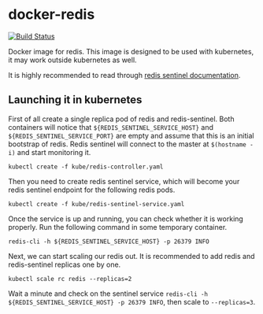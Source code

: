 # docker-redis

[![Build Status](https://travis-ci.org/UKHomeOffice/docker-redis.svg?branch=master)](https://travis-ci.org/UKHomeOffice/docker-redis)

Docker image for redis. This image is designed to be used with kubernetes, it
may work outside kubernetes as well.

It is highly recommended to read through [redis sentinel
documentation](http://redis.io/topics/sentinel).

## Launching it in kubernetes

First of all create a single replica pod of redis and redis-sentinel. Both
containers will notice that `${REDIS_SENTINEL_SERVICE_HOST}` and
`${REDIS_SENTINEL_SERVICE_PORT}` are empty and assume that this is an initial
bootstrap of redis. Redis sentinel will connect to the master at `$(hostname
-i)` and start monitoring it.

```
kubectl create -f kube/redis-controller.yaml
```

Then you need to create redis sentinel service, which will become your redis
sentinel endpoint for the following redis pods.

```
kubectl create -f kube/redis-sentinel-service.yaml
```

Once the service is up and running, you can check whether it is working
properly. Run the following command in some temporary container.

```
redis-cli -h ${REDIS_SENTINEL_SERVICE_HOST} -p 26379 INFO
```

Next, we can start scaling our redis out. It is recommended to add redis and
redis-sentinel replicas one by one.

```
kubectl scale rc redis --replicas=2
```

Wait a minute and check on the sentinel service `redis-cli -h
${REDIS_SENTINEL_SERVICE_HOST} -p 26379 INFO`, then scale to `--replicas=3`.

